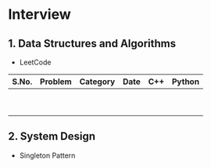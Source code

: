 # Interview

## 1. Data Structures and Algorithms

* LeetCode

| S.No. | Problem | Category | Date | C++ | Python | 
|-------|---------|----------|------|-----|--------|
|  |  |  |  |  |  |
|  |  |  |  |  |  |
|  |  |  |  |  |  |
|  |  |  |  |  |  |
|  |  |  |  |  |  |
|  |  |  |  |  |  |
|  |  |  |  |  |  |
|  |  |  |  |  |  |
|  |  |  |  |  |  |


## 2. System Design

* Singleton Pattern